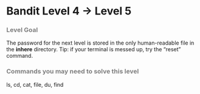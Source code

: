 Bandit Level 4 → Level 5
========================

### <font color="grey">Level Goal</font>

The password for the next level is stored in the only human-readable file in the **inhere** directory. Tip: if your terminal is messed up, try the “reset” command.

### <font color="grey">Commands you may need to solve this level</font>

ls, cd, cat, file, du, find